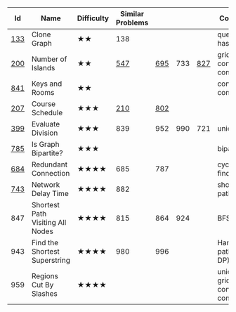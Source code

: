 
Id	| Name |	Difficulty |	Similar Problems	| | | | 						Comments
--- | --- | --- | --- | ---| --- | --- | ---
[133](https://leetcode.com/problems/clone-graph/)	| Clone Graph	| ★★	| 138	| |||						queue + hashtable
[200](https://leetcode.com/problems/number-of-islands/) |	Number of Islands	|★★	|[547](https://leetcode.com/problems/friend-circles/)|	[695](https://leetcode.com/problems/max-area-of-island/)|	733	|[827](https://leetcode.com/problems/making-a-large-island/)	|			grid + connected components
[841](https://leetcode.com/problems/keys-and-rooms/)	| Keys and Rooms	|★★			|||||					connected components
[207](https://leetcode.com/problems/course-schedule/)	| Course Schedule	| ★★★	| [210](https://leetcode.com/problems/course-schedule-ii/) |	[802](https://leetcode.com/problems/find-eventual-safe-states/)	| |||					topology sorting
[399](https://leetcode.com/problems/evaluate-division/)	|Evaluate Division	|★★★	|839	|952|	990	|721		|		union find
[785](https://leetcode.com/problems/is-graph-bipartite/)	|Is Graph Bipartite?	|★★★	|||||							bipartition
[684](https://leetcode.com/problems/redundant-connection/)	|Redundant Connection|	★★★★	|685	|787	|||					cycle, union find
[743](https://leetcode.com/problems/network-delay-time/)|	Network Delay Time	|★★★★|	882	||||						shortest path
847|	Shortest Path Visiting All Nodes|	★★★★	|815	|864|	924	| |				BFS
943	|Find the Shortest Superstring	|★★★★|	980	|996|||						Hamiltonian path (DFS / DP)
959	|Regions Cut By Slashes	|★★★★	|||||							union find / grid + connected component
